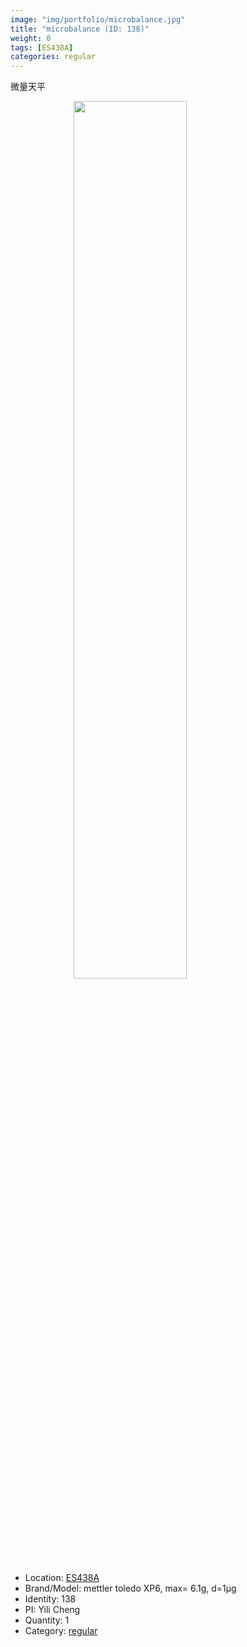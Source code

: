 ```yaml
---
image: "img/portfolio/microbalance.jpg"
title: "microbalance (ID: 138)"
weight: 0
tags: [ES438A]
categories: regular
---
```


微量天平

<!--more-->

<img src="../../img/portfolio/microbalance.jpg" width="60%" style="display: block; margin: auto;">

- Location: [ES438A](../../tags/es438a)
- Brand/Model: mettler toledo XP6, max= 6.1g, d=1μg
- Identity: 138
- PI: Yili Cheng
- Quantity: 1
- Category: [regular](../../categories/regular)






